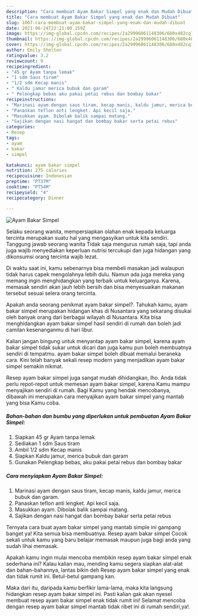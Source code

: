 ```yaml
---
description: "Cara membuat Ayam Bakar Simpel yang enak dan Mudah Dibuat"
title: "Cara membuat Ayam Bakar Simpel yang enak dan Mudah Dibuat"
slug: 1007-cara-membuat-ayam-bakar-simpel-yang-enak-dan-mudah-dibuat
date: 2021-06-24T22:21:00.159Z
image: https://img-global.cpcdn.com/recipes/2a29996061148306/680x482cq70/ayam-bakar-simpel-foto-resep-utama.jpg
thumbnail: https://img-global.cpcdn.com/recipes/2a29996061148306/680x482cq70/ayam-bakar-simpel-foto-resep-utama.jpg
cover: https://img-global.cpcdn.com/recipes/2a29996061148306/680x482cq70/ayam-bakar-simpel-foto-resep-utama.jpg
author: Emily Shelton
ratingvalue: 3.2
reviewcount: 9
recipeingredient:
- "45 gr Ayam tanpa lemak"
- "1 sdm Saus tiram"
- "1/2 sdm Kecap manis"
- " Kaldu jamur merica bubuk dan garam"
- " Pelengkap bebas aku pakai petai rebus dan bombay bakar"
recipeinstructions:
- "Marinasi ayam dengan saus tiram, kecap manis, kaldu jamur, merica bubuk dan garam."
- "Panaskan teflon anti lengket. Api kecil saja."
- "Masukkan ayam. Dibolak balik sampai matang."
- "Sajikan dengan nasi hangat dan bombay bakar serta petai rebus"
categories:
- Resep
tags:
- ayam
- bakar
- simpel

katakunci: ayam bakar simpel 
nutrition: 275 calories
recipecuisine: Indonesian
preptime: "PT37M"
cooktime: "PT54M"
recipeyield: "4"
recipecategory: Dinner

---
```



![Ayam Bakar Simpel](https://img-global.cpcdn.com/recipes/2a29996061148306/680x482cq70/ayam-bakar-simpel-foto-resep-utama.jpg)

Selaku seorang wanita, mempersiapkan olahan enak kepada keluarga tercinta merupakan suatu hal yang mengasyikan untuk kita sendiri. Tanggung jawab seorang  wanita Tidak saja mengurus rumah saja, tapi anda juga wajib menyediakan keperluan nutrisi tercukupi dan juga hidangan yang dikonsumsi orang tercinta wajib lezat.

Di waktu  saat ini, kamu sebenarnya bisa membeli masakan jadi walaupun tidak harus capek mengolahnya lebih dulu. Namun ada juga mereka yang memang ingin menghidangkan yang terbaik untuk keluarganya. Karena, memasak sendiri akan jauh lebih bersih dan bisa menyesuaikan makanan tersebut sesuai selera orang tercinta. 



Apakah anda seorang penikmat ayam bakar simpel?. Tahukah kamu, ayam bakar simpel merupakan hidangan khas di Nusantara yang sekarang disukai oleh banyak orang dari berbagai wilayah di Nusantara. Kita bisa menghidangkan ayam bakar simpel hasil sendiri di rumah dan boleh jadi camilan kesenanganmu di hari libur.

Kalian jangan bingung untuk menyantap ayam bakar simpel, karena ayam bakar simpel tidak sukar untuk dicari dan juga kamu pun boleh membuatnya sendiri di tempatmu. ayam bakar simpel boleh dibuat memalui beraneka cara. Kini telah banyak sekali resep modern yang menjadikan ayam bakar simpel semakin nikmat.

Resep ayam bakar simpel juga sangat mudah dihidangkan, lho. Anda tidak perlu repot-repot untuk memesan ayam bakar simpel, karena Kamu mampu menyajikan sendiri di rumah. Bagi Kamu yang hendak mencobanya, dibawah ini merupakan cara menyajikan ayam bakar simpel yang mantab yang bisa Kamu coba.

<!--inarticleads1-->

##### Bahan-bahan dan bumbu yang diperlukan untuk pembuatan Ayam Bakar Simpel:

1. Siapkan 45 gr Ayam tanpa lemak
1. Sediakan 1 sdm Saus tiram
1. Ambil 1/2 sdm Kecap manis
1. Siapkan  Kaldu jamur, merica bubuk dan garam
1. Gunakan  Pelengkap bebas, aku pakai petai rebus dan bombay bakar




<!--inarticleads2-->

##### Cara menyiapkan Ayam Bakar Simpel:

1. Marinasi ayam dengan saus tiram, kecap manis, kaldu jamur, merica bubuk dan garam.
1. Panaskan teflon anti lengket. Api kecil saja.
1. Masukkan ayam. Dibolak balik sampai matang.
1. Sajikan dengan nasi hangat dan bombay bakar serta petai rebus




Ternyata cara buat ayam bakar simpel yang mantab simple ini gampang banget ya! Kita semua bisa membuatnya. Resep ayam bakar simpel Cocok sekali untuk kamu yang baru belajar memasak maupun juga bagi anda yang sudah lihai memasak.

Apakah kamu ingin mulai mencoba membikin resep ayam bakar simpel enak sederhana ini? Kalau kalian mau, mending kamu segera siapkan alat-alat dan bahan-bahannya, lantas bikin deh Resep ayam bakar simpel yang enak dan tidak rumit ini. Betul-betul gampang kan. 

Maka dari itu, daripada kamu berfikir lama-lama, maka kita langsung hidangkan resep ayam bakar simpel ini. Pasti kalian gak akan nyesel membuat resep ayam bakar simpel enak tidak rumit ini! Selamat mencoba dengan resep ayam bakar simpel mantab tidak ribet ini di rumah sendiri,ya!.

